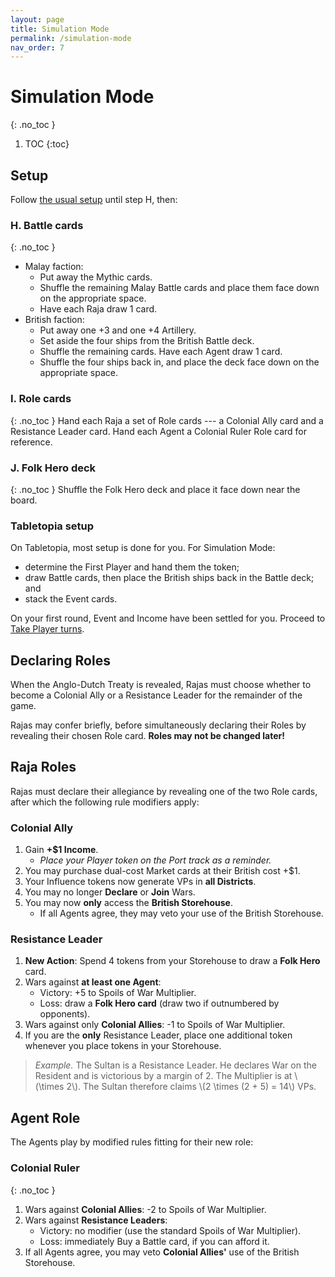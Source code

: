 ```yaml
---
layout: page
title: Simulation Mode
permalink: /simulation-mode
nav_order: 7
---
```


# Simulation Mode
{: .no_toc }

1. TOC
{:toc}

## Setup
Follow [the usual setup](setup) until step H, then:

### H. Battle cards
{: .no_toc }

- Malay faction:
    - Put away the Mythic cards.
    - Shuffle the remaining Malay Battle cards and place them face down on the appropriate space.
    - Have each Raja draw 1 card.
- British faction:
    - Put away one +3 and one +4 Artillery.
    - Set aside the four ships from the British Battle deck.
    - Shuffle the remaining cards. Have each Agent draw 1 card. 
    - Shuffle the four ships back in, and place the deck face down on the appropriate space.

### I. Role cards
{: .no_toc }
Hand each Raja a set of Role cards --- a Colonial Ally card and a Resistance Leader card. Hand each Agent a Colonial Ruler Role card for reference.

### J. Folk Hero deck
{: .no_toc }
Shuffle the Folk Hero deck and place it face down near the board.

### Tabletopia setup
On Tabletopia, most setup is done for you. For Simulation Mode:
- determine the First Player and hand them the token;
- draw Battle cards, then place the British ships back in the Battle deck; and
- stack the Event cards.

On your first round, Event and Income have been settled for you. Proceed to [Take Player turns](sequence-of-play#3-take-player-turns).

## Declaring Roles
When the Anglo-Dutch Treaty is revealed, Rajas must choose whether to become a Colonial Ally or a Resistance Leader for the remainder of the game.

Rajas may confer briefly, before simultaneously declaring their Roles by revealing their chosen Role card. **Roles may not be changed later!**

## Raja Roles
Rajas must declare their allegiance by revealing one of the two Role cards, after which the following rule modifiers apply:

### Colonial Ally
1. Gain **+$1 Income**.
    - *Place your Player token on the Port track as a reminder.*
2. You may purchase dual-cost Market cards at their British cost +$1.
3. Your Influence tokens now generate VPs in **all Districts**.
4. You may no longer **Declare** or **Join** Wars.
5. You may now **only** access the **British Storehouse**.
    - If all Agents agree, they may veto your use of the British Storehouse.

### Resistance Leader
1. **New Action**: Spend 4 tokens from your Storehouse to draw a **Folk Hero** card.
2. Wars against **at least one Agent**:
    - Victory: +5 to Spoils of War Multiplier.
    - Loss: draw a **Folk Hero card** (draw two if outnumbered by opponents).
4. Wars against only **Colonial Allies**: -1 to Spoils of War Multiplier.
5. If you are the **only** Resistance Leader, place one additional token whenever you place tokens in your Storehouse.

> *Example.* The Sultan is a Resistance Leader. He declares War on the Resident and is victorious by a margin of 2. The Multiplier is at \\(\times 2\\). The Sultan therefore claims \\(2 \times (2 + 5) = 14\\) VPs.

## Agent Role
The Agents play by modified rules fitting for their new role:

### Colonial Ruler
{: .no_toc }
1. Wars against **Colonial Allies**: -2 to Spoils of War Multiplier.
2. Wars against **Resistance Leaders**:
    - Victory: no modifier (use the standard Spoils of War Multiplier).
    - Loss: immediately Buy a Battle card, if you can afford it.
3. If all Agents agree, you may veto **Colonial Allies'** use of the British Storehouse.